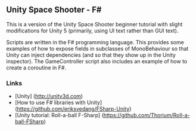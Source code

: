 ## Unity Space Shooter - F\# 

This is a version of the Unity Space Shooter beginner tutorial
with slight modifications for Unity 5 (primarily, using UI text
rather than GUI text).

Scripts are written in the F# programming language. This provides
some examples of how to expose fields in subclasses of MonoBehaviour
so that Unity can inject dependencies (and so that they show up
in the Unity inspector). The GameController script also includes
an example of how to create a coroutine in F#.

### Links

* [Unity] (http://unity3d.com)
* [How to use F# libraries with Unity] (https://github.com/eriksvedang/FSharp-Unity)
* [Unity tutorial: Roll-a-ball F-Sharp] (https://github.com/Thorium/Roll-a-ball-FSharp)
